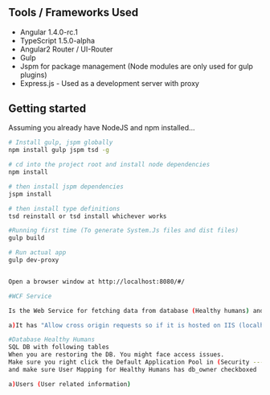 # 

## Tools / Frameworks Used
 - Angular 1.4.0-rc.1
 - TypeScript 1.5.0-alpha
 - Angular2 Router / UI-Router 
 - Gulp
 - Jspm for package management (Node modules are only used for gulp plugins)
 - Express.js - Used as a development server with proxy

## Getting started
 
 Assuming you already have NodeJS and npm installed...
 
  ```bash
  # Install gulp, jspm globally
  npm install gulp jspm tsd -g
  
  # cd into the project root and install node dependencies
  npm install
  
  # then install jspm dependencies
  jspm install
  
  # then install type definitions
  tsd reinstall or tsd install whichever works 

  #Running first time (To generate System.Js files and dist files)
  gulp build

  # Run actual app
  gulp dev-proxy

  
  Open a browser window at http://localhost:8080/#/

  #WCF Service

  Is the Web Service for fetching data from database (Healthy humans) and serving the website.

  a)It has "Allow cross origin requests so if it is hosted on IIS (localhost) and website is run on localhost:8080 it can cater requests"

  #Database Healthy Humans
  SQL DB with following tables
  When you are restoring the DB. You might face access issues.
  Make sure you right click the Default Application Pool in (Security ---> Logins)
  and make sure User Mapping for Healthy Humans has db_owner checkboxed

  a)Users (User related information)

